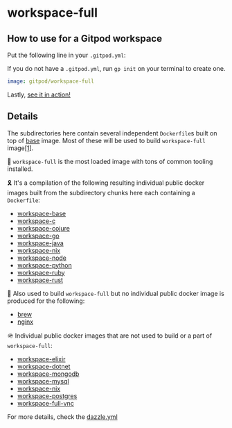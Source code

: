 # workspace-full

## How to use for a Gitpod workspace

Put the following line in your `.gitpod.yml`:

If you do not have a `.gitpod.yml`, run `gp init` on your terminal to create one.

```yaml
image: gitpod/workspace-full
```

Lastly, [see it in action!](https://www.gitpod.io/docs/introduction/learn-gitpod/gitpod-yaml#see-it-in-action)

## Details

The subdirectories here contain several independent `Dockerfile`s built on top of [base](../base/) image. Most of these will be used to build `workspace-full` image[[1]](../dazzle.yaml#L23).

🔋 `workspace-full` is the most loaded image with tons of common tooling installed.

🎗 It's a compilation of the following resulting individual public docker images built from the subdirectory chunks here each containing a `Dockerfile`:

- [workspace-base](../base/)
- [workspace-c](./lang-c/)
- [workspace-cojure](./lang-clojure/)
- [workspace-go](./lang-go/)
- [workspace-java](./lang-java/)
- [workspace-nix](./tool-nix/)
- [workspace-node](./lang-node/)
- [workspace-python](./lang-python/)
- [workspace-ruby](./lang-ruby/)
- [workspace-rust](./lang-rust/)

👻 Also used to build `workspace-full` but no individual public docker image is produced for the following:

- [brew](./tool-brew/)
- [nginx](./tool-nginx/)

🪖 Individual public docker images that are not used to build or a part of `workspace-full`:

- [workspace-elixir](./lang-elixir)
- [workspace-dotnet](./tool-dotnet)
- [workspace-mongodb](./tool-mongodb)
- [workspace-mysql](./tool-mysql)
- [workspace-nix](./tool-nix)
- [workspace-postgres](./tool-postgresql)
- [workspace-full-vnc](./tool-vnc)

For more details, check the [dazzle.yml](../dazzle.yaml)

